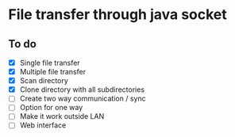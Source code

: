 # File transfer through java socket
## To do
- [X] Single file transfer
- [X] Multiple file transfer
- [X] Scan directory
- [X] Clone directory with all subdirectories
- [ ] Create two way communication / sync
- [ ] Option for one way
- [ ] Make it work outside LAN
- [ ] Web interface